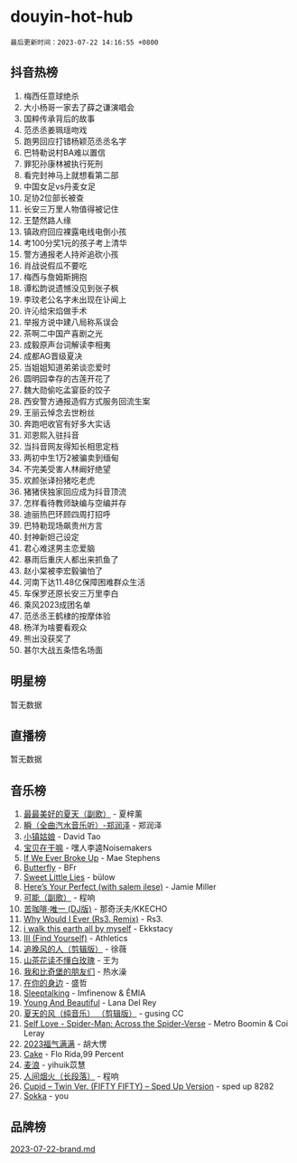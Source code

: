 # douyin-hot-hub

`最后更新时间：2023-07-22 14:16:55 +0800`

## 抖音热榜

1. 梅西任意球绝杀
1. 大小杨哥一家去了薛之谦演唱会
1. 国粹传承背后的故事
1. 范丞丞姜珮瑶吻戏
1. 跑男回应打错杨颖范丞丞名字
1. 巴特勒说村BA难以置信
1. 罪犯孙康林被执行死刑
1. 看完封神马上就想看第二部
1. 中国女足vs丹麦女足
1. 足协2位部长被查
1. 长安三万里人物值得被记住
1. 王楚然路人缘
1. 镇政府回应裸露电线电倒小孩
1. 考100分奖1元的孩子考上清华
1. 警方通报老人持斧追砍小孩
1. 肖战说假瓜不要吃
1. 梅西与詹姆斯拥抱
1. 谭松韵说遗憾没见到张子枫
1. 李玟老公名字未出现在讣闻上
1. 许沁给宋焰做手术
1. 举报方说中建八局称系误会
1. 茶啊二中国产喜剧之光
1. 成毅原声台词解读李相夷
1. 成都AG晋级夏决
1. 当姐姐知道弟弟谈恋爱时
1. 圆明园幸存的古莲开花了
1. 魏大勋偷吃孟宴臣的饺子
1. 西安警方通报造假方式服务回流生案
1. 王丽云悼念去世粉丝
1. 奔跑吧收官有好多大实话
1. 邓恩熙入驻抖音
1. 当抖音网友得知长相思定档
1. 两初中生1万2被骗卖到缅甸
1. 不完美受害人林阚好绝望
1. 欢颜张译扮猪吃老虎
1. 猪猪侠独家回应成为抖音顶流
1. 怎样看待教师缺编与空编并存
1. 迪丽热巴环顾四周打招呼
1. 巴特勒现场飙贵州方言
1. 封神新妲己设定
1. 君心难逑男主恋爱脑
1. 暴雨后重庆人都出来抓鱼了
1. 赵小棠被李宏毅骗怕了
1. 河南下达11.48亿保障困难群众生活
1. 车保罗还原长安三万里李白
1. 乘风2023成团名单
1. 范丞丞王鹤棣的按摩体验
1. 杨洋为啥要看观众
1. 熊出没获奖了
1. 甚尔大战五条悟名场面

## 明星榜

暂无数据

## 直播榜

暂无数据

## 音乐榜

1. [最最美好的夏天（副歌）](https://sf6-cdn-tos.douyinstatic.com/obj/tos-cn-ve-2774/o4FMghDLZkPIkCutdrsXlbTHcaZztBfeCp9AFS) - 夏梓薰
1. [瞬（全曲汽水音乐听）-郑润泽](https://sf3-cdn-tos.douyinstatic.com/obj/tos-cn-ve-2774/o4Vb9eJZClCZTnRQYy0BRSeHGrDtrkrQgIBvQt) - 郑润泽
1. [小镇姑娘](https://sf6-cdn-tos.douyinstatic.com/obj/tos-cn-ve-2774/1ee4fa49917d4e9e8f06512cc6e778d9) - David Tao
1. [宝贝在干嘛](https://sf6-cdn-tos.douyinstatic.com/obj/tos-cn-ve-2774/okW4hBCfJI5B2ZEgTCtikhMW7IafzNrBQIYkpJ) - 嘿人李逵Noisemakers
1. [If We Ever Broke Up](https://sf6-cdn-tos.douyinstatic.com/obj/tos-cn-ve-2774/o8onj5HDk0ImtBmO0URBfeyCDXQJMYkQ1gb8Zy) - Mae Stephens
1. [Butterfly](https://sf6-cdn-tos.douyinstatic.com/obj/tos-cn-ve-2774/oIw3zNLcWhUhUDWqtQxQfAx6IXsSBzbyCg7CM0) - BFr
1. [Sweet Little Lies](https://sf6-cdn-tos.douyinstatic.com/obj/tos-cn-ve-2774/cebdd23e942a452c84c197b17c22ac7a) - bülow
1. [Here’s Your Perfect (with salem ilese)](https://sf6-cdn-tos.douyinstatic.com/obj/tos-cn-ve-2774/076b1576c6c546598f803fe53da388a7) - Jamie Miller
1. [可能（副歌）](https://sf3-cdn-tos.douyinstatic.com/obj/tos-cn-ve-2774/cde1731888894259b333569393c2fb51) - 程响
1. [苦咖啡·唯一 (DJ版)](https://sf6-cdn-tos.douyinstatic.com/obj/tos-cn-ve-2774/oohZWXUzNXlh9bzpBgNUfJCQHGILwWgDBaejQt) - 那奇沃夫/KKECHO
1. [Why Would I Ever (Rs3. Remix)](https://sf3-cdn-tos.douyinstatic.com/obj/tos-cn-ve-2774/oQNX0xZhO8IXeCRjCJQUZzkfQNLi2ItDAzEBgz) - Rs3.
1. [i walk this earth all by myself](https://sf6-cdn-tos.douyinstatic.com/obj/tos-cn-ve-2774/c751e38547b548b389ff6e1b9203b1de) - Ekkstacy
1. [III (Find Yourself)](https://sf6-cdn-tos.douyinstatic.com/obj/tos-cn-ve-2774/3b9e482a6da74de29fd5e2440e4373b4) - Athletics
1. [追晚风的人（剪辑版）](https://sf6-cdn-tos.douyinstatic.com/obj/tos-cn-ve-2774/560835060af84ac29cd5c12e2a98f7eb) - 徐薇
1. [山茶花读不懂白玫瑰](https://sf3-cdn-tos.douyinstatic.com/obj/tos-cn-ve-2774/osfn8B7DktrRHEPJgPCfDbw7QDQEkwC16BxZg9) - 王为
1. [我和比奇堡的朋友们](https://sf6-cdn-tos.douyinstatic.com/obj/tos-cn-ve-2774/f0505db981ea4a6d91453a15924a82aa) - 热水澡
1. [在你的身边](https://sf6-cdn-tos.douyinstatic.com/obj/tos-cn-ve-2774/9dce2ee6c9f84c17a6d68458730d7ae8) - 盛哲
1. [Sleeptalking](https://sf3-cdn-tos.douyinstatic.com/obj/tos-cn-ve-2774/f23bc60230804ede98a163e1926e0857) - Imfinenow & ÊMIA
1. [Young And Beautiful](https://sf3-cdn-tos.douyinstatic.com/obj/tos-cn-ve-2774/3ca6987c98c947768abb9cce3ee5530c) - Lana Del Rey
1. [夏天的风（纯音乐） （剪辑版）](https://sf6-cdn-tos.douyinstatic.com/obj/tos-cn-ve-2774/oUzLjBZZFQAoNRmGokEeD5zfQCObp6UeFAnTa6) - gusing CC
1. [Self Love - Spider-Man: Across the Spider-Verse](https://sf3-cdn-tos.douyinstatic.com/obj/tos-cn-ve-2774/o8YzagIFYnO2FNIznDQzpeeLfrdCVAbYDDaLoS) - Metro Boomin & Coi Leray
1. [2023福气满满](https://sf3-cdn-tos.douyinstatic.com/obj/tos-cn-ve-2774/ocebsi6kbCVkBMAcDJkqdZpBQMubYSQetK2gQn) - 胡大愣
1. [Cake](https://sf3-cdn-tos.douyinstatic.com/obj/tos-cn-ve-2774/3545db16eba4434c853ab891b2b752af) - Flo Rida,99 Percent
1. [麦浪](https://sf3-cdn-tos.douyinstatic.com/obj/tos-cn-ve-2774/872ff36b718445c6a3882ba18b546970) - yihuik苡慧
1. [人间烟火（长段落）](https://sf6-cdn-tos.douyinstatic.com/obj/tos-cn-ve-2774/eeb7f9f284d74db097f8341ace44bfa2) - 程响
1. [Cupid – Twin Ver. (FIFTY FIFTY) – Sped Up Version](https://sf3-cdn-tos.douyinstatic.com/obj/tos-cn-ve-2774/oMonQQ6t8nCfUnw44y8XBZkJytCgEBtWYebB2D) - sped up 8282
1. [Sokka](https://sf3-cdn-tos.douyinstatic.com/obj/tos-cn-ve-2774/b9c3e305c0474c898ce221c7aa498547) - you

## 品牌榜

[2023-07-22-brand.md](2023-07-22-brand.md)
